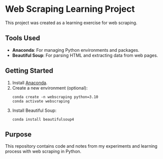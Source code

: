 # Web Scraping Learning Project

This project was created as a learning exercise for web scraping.

## Tools Used

- **Anaconda**: For managing Python environments and packages.
- **Beautiful Soup**: For parsing HTML and extracting data from web pages.

## Getting Started

1. Install [Anaconda](https://www.anaconda.com/products/distribution).
2. Create a new environment (optional):
    ```
    conda create -n webscraping python=3.10
    conda activate webscraping
    ```
3. Install Beautiful Soup:
    ```
    conda install beautifulsoup4
    ```

## Purpose

This repository contains code and notes from my experiments and learning process with web scraping in Python.